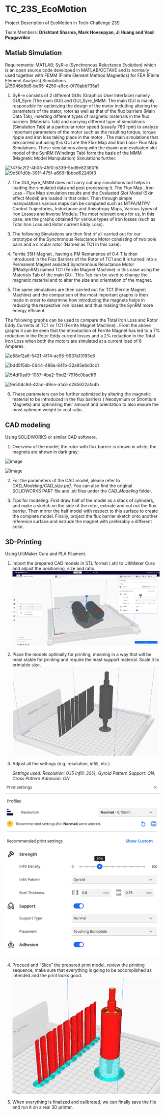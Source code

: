 # TC_23S_EcoMotion
Project Description of EcoMotion in Tech-Challenge 23S 

Team Members: **Drishtant Sharma, Mark Hovsepyan, Ji Huang and Vasil Popgavrilov**

## Matlab Simulation

Requirements: MATLAB; SyR-e (Synchronous Reluctance Evolution) which is an open source code developed in MATLAB/OCTAVE and is normally used together with FEMM (Finite Element Method Magnetics) for FEA (Finite Element Analysis) Simulations.
![5046d8d6-be65-4250-a6cc-0f70abb735a1](https://github.com/Ji-Huang/TC_23S_EcoMotion/assets/139593884/2acc7c34-1dd2-42b4-bd2f-8d5aa54762b9)

1. SyR-e consists of 2 different GUIs (Graphics User Interface) namely GUI_Syre (The main GUI) and GUI_Syre_MMM. The main GUI is mainly responsible for optimizing the design of the motor including altering the parameters of the stator, rotor as well as that of the flux barriers (Main Data Tab), inserting different types of magnetic materials in the flux barriers (Materials Tab) and carrying different type of simulations (Simulation Tab) at a particular rotor speed (usually 780 rpm)  to analyze important parameters of the motor such as the resulting torque, torque ripple and iron loss taking place in the motor . The main simulations that are carried out using this GUI are the Flux Map and Iron Loss- Flux Map Simulations. These simulations along with the drawn and evaluated slot model of the SynRM (Windings Tab) form the basis of the MMM (Magnetic Model Manipulation) Simulations further.

![7475c2f2-4b05-45f0-b339-5bd9e82360f6](https://github.com/Ji-Huang/TC_23S_EcoMotion/assets/139593884/4b90da05-d50d-4d86-a39c-fff7afcbdade)
![9d501d0b-391f-475f-a669-1bbbd62249f3](https://github.com/Ji-Huang/TC_23S_EcoMotion/assets/139593884/0a45ee8a-e960-466a-89fd-68025a9c5551)

2. The GUI_Syre_MMM does not carry out any simulations but helps in loading the simulated data and post processing it. The Flux Map , Iron Loss - Flux Map simulation results and the Evaluated Slot Model (Skin effect Model) are loaded in that order. Then through simple manipulations various maps can be computed such as MTPA/MTPV Control Trajectories, Inductance and Anisotropy Maps, Various types of Iron Losses and Inverse Models. The most relevant ones for us, in this case, are the graphs obtained for various types of iron losses (such as Total Iron Loss and  Rotor current Eddy Loss). 

3. The following Simulations are then first of all carried out for our prototype of the  Synchronous Reluctance Motor consisting of two pole pairs and a circular rotor (Named as TC1  in this case). 

4. Ferrite 35H Magnet , having a PM Remanence of 0.4 T is then introduced in the Flux Barriers of the Rotor of TC1 and it is turned into a Permanent Magnet assisted Synchronous Reluctance Motor (PMaSynRM)  named TC1 (Ferrite Magnet Machine) in this case using the Materials Tab of the main GUI. This Tab can be used to change the magnetic material and to alter the size and orientation of the magnet.
 
5. The same simulations are then carried out for TC1 (Ferrite Magnet Machine) and the comparison of the most important graphs is then made in order to determine how introducing the magnets helps in reducing the respective iron losses and thus making the SynRM more energy efficient. 

The following graphs can be used to compare the Total Iron Loss and Rotor Eddy Currents of TC1 vs TC1 (Ferrite Magnet Machine) . From the above graphs it can be seen that the introduction of Ferrite Magnet has led to a 7% reduction in the Rotor Eddy current losses and a 2% reduction in the Total Iron Loss when both the motors are  simulated at a current load of 8 Amperes.

![e58cf2a6-5421-4f14-ac55-9637a13193c6](https://github.com/Ji-Huang/TC_23S_EcoMotion/assets/139593884/e8101e91-bfe7-41e9-9f5e-96e15d0c80d7)

![bdd5f5db-0644-488a-841b-32a95e8d3cc1](https://github.com/Ji-Huang/TC_23S_EcoMotion/assets/139593884/bb0f5b72-4e38-4c30-aad0-1908cf38c05f)

![54df0ad9-1057-4ba2-9bd2-7916c0bac1f9](https://github.com/Ji-Huang/TC_23S_EcoMotion/assets/139593884/c53c51ca-1e5b-4eed-8489-22572ec3e2bc)

![9e504c9d-42ad-49ce-a1a3-d285622afa4b](https://github.com/Ji-Huang/TC_23S_EcoMotion/assets/139593884/8097f61a-6e86-4d67-8aaf-cef58fbc4803)

6. These parameters can be further optimized by altering the magnetic material to be introduced in the flux barriers ( Neodymium or Strontium Magnets) and optimizing their amount and orientation to also ensure the most optimum weight to cost ratio.


## CAD modeling

Using SOLIDWORKS or similar CAD software.

1. Overview of the model, the rotor with flux barrier is shown in white, the magnets are shown in dark gray:

![image](https://github.com/Ji-Huang/TC_23S_EcoMotion/assets/139593884/576a9362-2410-45d0-a9a3-92447d83ed37)

![image](https://github.com/Ji-Huang/TC_23S_EcoMotion/assets/139593884/1281284b-8307-45b9-86ab-82581776af43)

2. For the parameters of the CAD model, please refer to *CAD_Modeling/CAD_size.pdf*. You can also find the original SOLIDWORKS PART file and .stl files under the *CAD_Modeling* folder.

3. Tips for modeling: First draw half of the model as a stack of cylinders, and make a sketch on the side of the rotor, extrude and cut out the flux barrier. Then mirror the half model with respect to this surface to create the complete model.  Finally, project the flux barrier sketch onto another reference surface and extrude the magnet with preferably a different color.

## 3D-Printing

Using UltiMaker Cura and PLA Filament.

1. Import the prepared CAD models in STL format (.stl) to UltiMaker Cura and adjust the positioning, size and ratio.
![3d_print_image1](./3D%20Printing/images/3d_print_image1.png)

2. Place the models optimally for printing, meaning in a way that will be most stable for printing and require the least support material. Scale it to printable size.
![3d_print_image2](./3D%20Printing/images/3d_print_image2.png)

3. Adjust all the settings (e.g. resolution, infill, etc.)

    *Settings used: 
    Resolution: 0.15
    Infill: 30%, Gyroid Pattern
    Support: ON, Cross Pattern
    Adhesion: ON*
    
![3d_print_image3](./3D%20Printing/images/3d_print_image3.png)

4. Proceed and “Slice” the prepared print model, review the printing sequence, make sure that everything is going to be accomplished as intended and the print looks good. 
![3d_print_image4](./3D%20Printing/images/3d_print_image4.png)
	
5. When everything is finalized and calibrated, we can finally save the file and run it on a real 3D printer.
